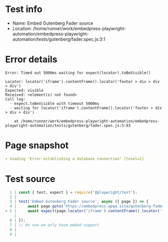 # Test info

- Name: Embed Gutenberg Fader source
- Location: /home/runner/work/embedpress-playwright-automation/embedpress-playwright-automation/tests/gutenberg/fader.spec.js:3:1

# Error details

```
Error: Timed out 5000ms waiting for expect(locator).toBeVisible()

Locator: locator('iframe').contentFrame().locator('footer > div > div > div')
Expected: visible
Received: <element(s) not found>
Call log:
  - expect.toBeVisible with timeout 5000ms
  - waiting for locator('iframe').contentFrame().locator('footer > div > div > div')

    at /home/runner/work/embedpress-playwright-automation/embedpress-playwright-automation/tests/gutenberg/fader.spec.js:5:93
```

# Page snapshot

```yaml
- heading "Error establishing a database connection" [level=1]
```

# Test source

```ts
  1 | const { test, expect } = require('@playwright/test');
  2 |
  3 | test('Embed Gutenberg Fader source', async ({ page }) => {
  4 |     await page.goto('https://embedpress.wpqa.site/gutenberg-fader/');
> 5 |     await expect(page.locator('iframe').contentFrame().locator('footer > div > div > div')).toBeVisible();
    |                                                                                             ^ Error: Timed out 5000ms waiting for expect(locator).toBeVisible()
  6 | });
  7 | // As now we only have embed support 
  8 |
  9 |
```